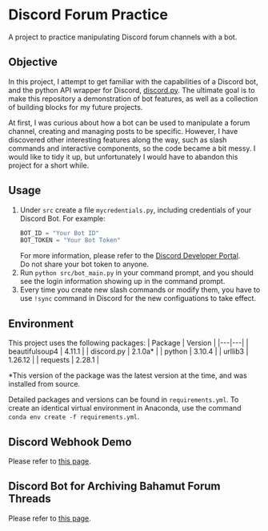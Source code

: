# Discord Forum Practice
A project to practice manipulating Discord forum channels with a bot.

## Objective
In this project, I attempt to get familiar with the capabilities of a Discord bot, and the python API wrapper for Discord, [discord.py](https://github.com/Rapptz/discord.py). The ultimate goal is to make this repository a demonstration of bot features, as well as a collection of building blocks for my future projects.  

At first, I was curious about how a bot can be used to manipulate a forum channel, creating and managing posts to be specific. However, I have discovered other interesting features along the way, such as slash commands and interactive components, so the code became a bit messy. I would like to tidy it up, but unfortunately I would have to abandon this project for a short while. 

## Usage
1. Under `src` create a file `mycredentials.py`, including credentials of your Discord Bot. For example:
    ```python
    BOT_ID = "Your Bot ID"
    BOT_TOKEN = "Your Bot Token"
    ```
    For more information, please refer to the [Discord Developer Portal](https://discord.com/developers/applications).  
    Do not share your bot token to anyone.
1. Run `python src/bot_main.py` in your command prompt, and you should see the login information showing up in the command prompt.
1. Every time you create new slash commands or modify them, you have to use `!sync` command in Discord for the new configuations to take effect.

## Environment

This project uses the following packages:
| Package | Version |
|---|---|
| beautifulsoup4 | 4.11.1 |
| discord.py | 2.1.0a* |
| python | 3.10.4 |
| urllib3 | 1.26.12 |
| requests | 2.28.1 |

*This version of the package was the latest version at the time, and was installed from source.

Detailed packages and versions can be found in `requirements.yml`. To create an identical virtual environment in Anaconda, use the command `conda env create -f requirements.yml`.

## Discord Webhook Demo
Please refer to [this page](/docs/Webhook.md).

## Discord Bot for Archiving Bahamut Forum Threads
Please refer to [this page](/docs/BH-vtb.md).